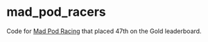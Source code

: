 # mad_pod_racers

Code for [Mad Pod Racing](https://www.codingame.com/multiplayer/bot-programming/mad-pod-racing) that placed 47th on the Gold leaderboard.
